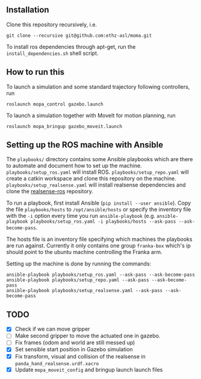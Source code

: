
## Installation

Clone this repository recursively, i.e.

```
git clone --recursive git@github.com:ethz-asl/moma.git
```

To install ros dependencies through apt-get, run the `install_dependencies.sh` shell script.

## How to run this

To launch a simulation and some standard trajectory following controllers, run

```
roslaunch mopa_control gazebo.launch
```

To launch a simulation together with MoveIt for motion planning, run

```
roslaunch mopa_bringup gazebo_moveit.launch
```

## Setting up the ROS machine with Ansible

The `playbooks/` directory contains some Ansible playbooks which are there to automate and document how to set up the machine. `playbooks/setup_ros.yaml` will install ROS. `playbooks/setup_repo.yaml` will create a catkin workspace and clone this repository on the machine. `playbooks/setup_realsense.yaml` will install realsense dependencies and clone the [realsense-ros](https://github.com/IntelRealSense/realsense-ros) repository.

To run a playbook, first install Ansible (`pip install --user ansible`). Copy the file `playbooks/hosts` to `/opt/ansible/hosts` or specify the inventory file with the `-i` option every time you run `ansible-playbook` (e.g. `ansible-playbook playbooks/setup_ros.yaml -i playbooks/hosts --ask-pass --ask-become-pass`.

The hosts file is an inventory file specifying which machines the playbooks are run against. Currently it only contains one group `franka-box` which's ip should point to the ubuntu machine controlling the Franka arm.

Setting up the machine is done by running the commands:
```
ansible-playbook playbooks/setup_ros.yaml --ask-pass --ask-become-pass
ansible-playbook playbooks/setup_repo.yaml --ask-pass --ask-become-pass
ansible-playbook playbooks/setup_realsense.yaml --ask-pass --ask-become-pass
```

## TODO

- [x] Check if we can move gripper
- [ ] Make second gripper to move the actuated one in gazebo.
- [ ] Fix frames (odom and world are still messed up)
- [x] Set sensible start position in Gazebo simulation
- [x] Fix transform, visual and collision of the realsense in `panda_hand_realsense.urdf.xacro`
- [x] Update `mopa_moveit_config` and bringup launch launch files
